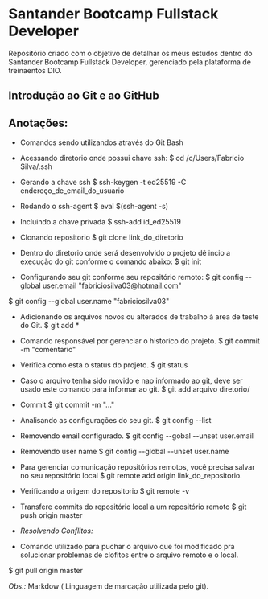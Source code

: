 # Santander Bootcamp Fullstack Developer

Repositório criado com o objetivo de detalhar os meus estudos dentro do Santander Bootcamp Fullstack Developer, gerenciado pela plataforma de treinaentos DIO.

## Introdução ao Git e ao GitHub

## Anotações:

- Comandos sendo utilizandos através do Git Bash

- Acessando diretorio onde possui chave ssh:
$ cd /c/Users/Fabricio Silva/.ssh

- Gerando a chave ssh
$ ssh-keygen -t ed25519 -C endereço_de_email_do_usuario

- Rodando o ssh-agent
$ eval $(ssh-agent -s)

- Incluindo a chave privada
$ ssh-add id_ed25519

- Clonando repositorio
$ git clone link_do_diretorio

- Dentro do diretorio onde será desenvolvido o projeto dê incio a execução do git conforme o comando abaixo:
$ git init

- Configurando seu git conforme seu repositório remoto:
$ git config --global user.email "fabriciosilva03@hotmail.com"

$ git config --global user.name "fabriciosilva03"

- Adicionando os arquivos novos ou alterados de trabalho à area de teste do Git.
$ git add *

- Comando responsável por gerenciar o historico do projeto.
$ git commit -m "comentario"

- Verifica como esta o status do projeto.
$ git status

- Caso o arquivo tenha sido movido e nao informado ao git, deve ser usado este comando para informar ao git.
$ git add arquivo diretorio/	

- Commit 
$ git commit -m "..."

- Analisando as configurações do seu git.
$ git config --list

- Removendo email configurado.
$ git config --gobal --unset user.email

- Removendo user name
$ git config --global --unset user.name

- Para gerenciar comunicação repositórios remotos, você precisa salvar no seu repositório local 
$ git remote add origin link_do_repositorio.

- Verificando a origem do repositorio
$ git remote -v

- Transfere commits do repositório local a um repositório remoto
$ git push origin master


- *Resolvendo Conflitos:*

- Comando utilizado para puchar o arquivo que foi modificado pra solucionar problemas de clofitos entre o arquivo remoto e o local.

$ git pull origin master

*Obs.:*
Markdow ( Linguagem de marcação utilizada pelo git).
